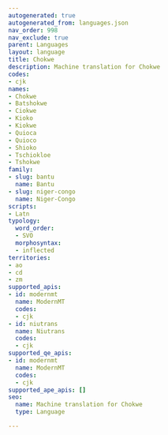```yaml
---
autogenerated: true
autogenerated_from: languages.json
nav_order: 998
nav_exclude: true
parent: Languages
layout: language
title: Chokwe
description: Machine translation for Chokwe
codes:
- cjk
names:
- Chokwe
- Batshokwe
- Ciokwe
- Kioko
- Kiokwe
- Quioca
- Quioco
- Shioko
- Tschiokloe
- Tshokwe
family:
- slug: bantu
  name: Bantu
- slug: niger-congo
  name: Niger-Congo
scripts:
- Latn
typology:
  word_order:
  - SVO
  morphosyntax:
  - inflected
territories:
- ao
- cd
- zm
supported_apis:
- id: modernmt
  name: ModernMT
  codes:
  - cjk
- id: niutrans
  name: Niutrans
  codes:
  - cjk
supported_qe_apis:
- id: modernmt
  name: ModernMT
  codes:
  - cjk
supported_ape_apis: []
seo:
  name: Machine translation for Chokwe
  type: Language

---
```



